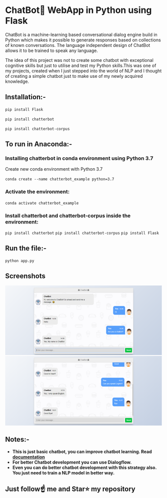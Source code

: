# ChatBot💬 WebApp in Python using Flask
ChatBot is a machine-learning based conversational dialog engine build in Python which makes it possible to generate responses based on collections of known conversations. The language independent design of ChatBot allows it to be trained to speak any language.

The idea of this project was not to create some chatbot with exceptional cognitive skills but just to utilise and test my Python skills.This was one of my projects, created when I just stepped into the world of NLP and I thought of creating a simple chatbot just to make use of my newly acquired knowledge.

## Installation:-

`pip install Flask`

`pip install chatterbot`

`pip install chatterbot-corpus`

## To run in Anaconda:-
### Installing chatterbot in conda environment using Python 3.7
Create new conda environment with Python 3.7

`conda create --name chatterbot_example python=3.7`
### Activate the environment:
`conda activate chatterbot_example`
### Install chatterbot and chatterbot-corpus inside the environment:
`pip install chatterbot`
`pip install chatterbot-corpus`
`pip install Flask`

## Run the file:-
`python app.py`

## Screenshots
![Header Image](2.png)
![Header Image](1.png)


## Notes:- 
- **This is just basic chatbot, you can improve chatbot learning. Read [documentation](https://pypi.org/project/ChatterBot/)**
- **For better Chatbot development you can use Dialogflow.**
- **Even you can do better chatbot development with this strategy also. You just need to train a NLP model in better way.**


## Just follow☝️ me and Star⭐ my repository 
